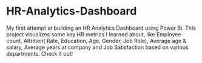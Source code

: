 # HR-Analytics-Dashboard
My first attempt at building an HR Analytics Dashboard using Power Bi. This project visualizes some key HR metrics I learned about, like Employee count, Attrition( Rate, Education, Age, Gender, Job Role), Average age &amp; salary, Average years at company and Job Satisfaction based on various departments. Check it out!
